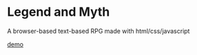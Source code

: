 # Legend and Myth

A browser-based text-based RPG made with html/css/javascript

[demo](https://gitwize1.github.io/Legend-and-Myth/main/index.html)
